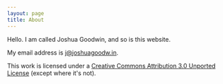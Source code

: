 ```yaml
---
layout: page
title: About
---
```


Hello. I am called Joshua Goodwin, and so is this website.

My email address is <a href="&#109;&#97;&#105;&#108;&#116;&#111;&#58;&#106;&#64;&#106;&#111;&#115;&#104;&#117;&#97;&#103;&#111;&#111;&#100;&#119;&#46;&#105;&#110;">&#106;&#64;&#106;&#111;&#115;&#104;&#117;&#97;&#103;&#111;&#111;&#100;&#119;&#46;&#105;&#110;</a>.

This work is licensed under a [Creative Commons Attribution 3.0 Unported License][cc] (except where it's not).

[cc]: http://creativecommons.org/licenses/by/3.0/deed.en_GB
